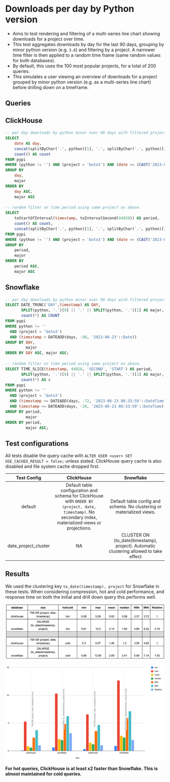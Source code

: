# Downloads per day by Python version

- Aims to test rendering and filtering of a multi-series line chart showing downloads for a project over time.
- This test aggregates downloads by day for the last 90 days, grouping by minor python version (e.g. `3.6`) and filtering by a project. A narrower time filter is then applied to a random time frame (same random values for both databases).
- By default, this uses the 100 most popular projects, for a total of 200 queries.
- This simulates a user viewing an overview of downloads for a project grouped by minor python version (e.g. as a multi-series line chart) before drilling down on a timeframe.


## Queries 

## ClickHouse

```sql
-- per day downloads by python minor over 90 days with filtered project (varies)
SELECT
    date AS day,
    concat(splitByChar('.', python)[1], '.', splitByChar('.', python)[2]) AS major,
    count() AS count
FROM pypi
WHERE (python != '') AND (project = 'boto3') AND (date >= (CAST('2023-06-23', 'Date') - toIntervalDay(90)))
GROUP BY
    day,
    major
ORDER BY
    day ASC,
    major ASC

-- random filter on time period using same project as above.
SELECT
    toStartOfInterval(timestamp, toIntervalSecond(44928)) AS period,
    count() AS count,
    concat(splitByChar('.', python)[1], '.', splitByChar('.', python)[2]) AS major
FROM pypi
WHERE (python != '') AND (project = 'boto3') AND (date >= (CAST('2023-06-23', 'Date') - toIntervalDay(72))) AND (date <= (CAST('2023-06-23', 'Date') - toIntervalDay(20))) AND (timestamp >= (CAST('2023-06-23 08:33:59', 'DateTime') - toIntervalDay(72))) AND (timestamp <= (CAST('2023-06-23 08:33:59', 'DateTime') - toIntervalDay(20)))
GROUP BY
    period,
    major
ORDER BY
    period ASC,
    major ASC
```

## Snowflake

```sql
-- per day downloads by python minor over 90 days with filtered project (varies)
SELECT DATE_TRUNC('DAY',timestamp) AS DAY,
       SPLIT(python, '.')[0] || '.' || SPLIT(python, '.')[1] AS major,
       count(*) AS COUNT
FROM pypi
WHERE python != ''
  AND (project = 'boto3')
  AND (timestamp > DATEADD(days, -90, '2023-06-23'::Date))
GROUP BY DAY,
         major
ORDER BY DAY ASC, major ASC;

-- random filter on time period using same project as above.
SELECT TIME_SLICE(timestamp, 44928, 'SECOND', 'START') AS period,
       SPLIT(python, '.')[0] || '.' || SPLIT(python, '.')[1] AS major,
       count(*) AS c
FROM pypi
WHERE python != ''
  AND (project = 'boto3')
  AND (timestamp >= DATEADD(days, -72, '2023-06-23 08:33:59'::DateTime))
  AND timestamp <= DATEADD(days, -20, '2023-06-23 08:33:59'::DateTime)
GROUP BY period,
         major
ORDER BY period,
         major ASC;
```

## Test configurations

All tests disable the query cache with `ALTER USER <user> SET USE_CACHED_RESULT = false;` unless stated. ClickHouse query cache is also disabled and file system cache dropped first.

|      Test Config     |                                                                         ClickHouse                                                                        |                                       Snowflake                                       |
|:--------------------:|:---------------------------------------------------------------------------------------------------------------------------------------------------------:|:-------------------------------------------------------------------------------------:|
|        default       | Default table configuration and schema for ClickHouse with  `ORDER BY (project, date, timestamp)`. No secondary index, materialized views or projections. |         Default table config and schema. No clustering or materialized views.         |
| date_project_cluster |                                                                             NA                                                                            | CLUSTER ON (to_date(timestamp), project). Automatic clustering allowed to take effect |

## Results

We used the clustering key `to_date(timestamp), project` for Snowflake in these tests. When considering compression, hot and cold performance, and response time on both the initial and drill down query this performs well.

![results.png](results.png)

![results_chart.png](results_chart.png)

**For hot queries, ClickHouse is at least x2 faster than Snowflake. This is almost maintained for cold queries.**

